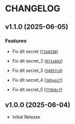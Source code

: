 # CHANGELOG

<!-- version list -->

## v1.1.0 (2025-06-05)

### Features

- Fix dlt secret
  ([`71b0288`](https://github.com/e-espootin/poc_dlthub/commit/71b0288435de27e1722029db3e7fc861f93f0b41))

- Fix dlt secret_2
  ([`9f1e842`](https://github.com/e-espootin/poc_dlthub/commit/9f1e84228c4fbf1a012354b80d5f46d8db386bee))

- Fix dlt secret_3
  ([`54957c6`](https://github.com/e-espootin/poc_dlthub/commit/54957c6cb876ee342324eaa7e9c353c6c56ba152))

- Fix dlt secret_4
  ([`365ea1f`](https://github.com/e-espootin/poc_dlthub/commit/365ea1f4710d65b44290b5bd113b879fd312cf86))

- Fix dlt secret_5
  ([`779b0cf`](https://github.com/e-espootin/poc_dlthub/commit/779b0cf7dd69af60199f6e94b1192a4965b56c20))


## v1.0.0 (2025-06-04)

- Initial Release
